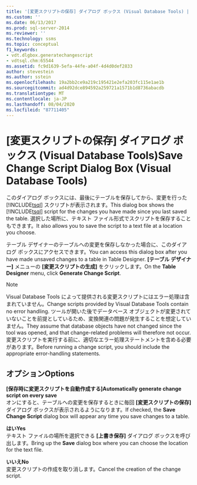 ```yaml
---
title: '[変更スクリプトの保存] ダイアログ ボックス (Visual Database Tools) | Microsoft Docs'
ms.custom: ''
ms.date: 06/13/2017
ms.prod: sql-server-2014
ms.reviewer: ''
ms.technology: ssms
ms.topic: conceptual
f1_keywords:
- vdt.dlgbox.generatechangescript
- vdtsql.chm:65544
ms.assetid: fc9d1639-5efa-44fe-a04f-4d4d0def2833
author: stevestein
ms.author: sstein
ms.openlocfilehash: 19a2bb2ce9a219c195421e2efa203fc115e1ae1b
ms.sourcegitcommit: ad4d92dce894592a259721a1571b1d8736abacdb
ms.translationtype: MT
ms.contentlocale: ja-JP
ms.lasthandoff: 08/04/2020
ms.locfileid: "87711405"
---
```

# <a name="save-change-script-dialog-box-visual-database-tools"></a><span data-ttu-id="e0554-102">[変更スクリプトの保存] ダイアログ ボックス (Visual Database Tools)</span><span class="sxs-lookup"><span data-stu-id="e0554-102">Save Change Script Dialog Box (Visual Database Tools)</span></span>
  <span data-ttu-id="e0554-103">このダイアログ ボックスには、最後にテーブルを保存してから、変更を行った [!INCLUDE[tsql](../../includes/tsql-md.md)] スクリプトが表示されます。</span><span class="sxs-lookup"><span data-stu-id="e0554-103">This dialog box shows the [!INCLUDE[tsql](../../includes/tsql-md.md)] script for the changes you have made since you last saved the table.</span></span> <span data-ttu-id="e0554-104">選択した場所に、テキスト ファイル形式でスクリプトを保存することもできます。</span><span class="sxs-lookup"><span data-stu-id="e0554-104">It also allows you to save the script to a text file at a location you choose.</span></span>  
  
 <span data-ttu-id="e0554-105">テーブル デザイナーのテーブルへの変更を保存しなかった場合に、このダイアログ ボックスにアクセスできます。</span><span class="sxs-lookup"><span data-stu-id="e0554-105">You can access this dialog box after you have made unsaved changes to a table in Table Designer.</span></span> <span data-ttu-id="e0554-106">**[テーブル デザイナー]** メニューの **[変更スクリプトの生成]** をクリックします。</span><span class="sxs-lookup"><span data-stu-id="e0554-106">On the **Table Designer** menu, click **Generate Change Script**.</span></span>  
  
> [!NOTE]  
>  <span data-ttu-id="e0554-107">Visual Database Tools によって提供される変更スクリプトにはエラー処理は含まれていません。</span><span class="sxs-lookup"><span data-stu-id="e0554-107">Change scripts provided by Visual Database Tools contain no error handling.</span></span> <span data-ttu-id="e0554-108">ツールが開いた後でデータベース オブジェクトが変更されていないことを前提としているため、変換関連の問題が発生することを想定していません。</span><span class="sxs-lookup"><span data-stu-id="e0554-108">They assume that database objects have not changed since the tool was opened, and that change-related problems will therefore not occur.</span></span> <span data-ttu-id="e0554-109">変更スクリプトを実行する前に、適切なエラー処理ステートメントを含める必要があります。</span><span class="sxs-lookup"><span data-stu-id="e0554-109">Before running a change script, you should include the appropriate error-handling statements.</span></span>  
  
## <a name="options"></a><span data-ttu-id="e0554-110">オプション</span><span class="sxs-lookup"><span data-stu-id="e0554-110">Options</span></span>  
 <span data-ttu-id="e0554-111">**[保存時に変更スクリプトを自動作成する]**</span><span class="sxs-lookup"><span data-stu-id="e0554-111">**Automatically generate change script on every save**</span></span>  
 <span data-ttu-id="e0554-112">オンにすると、テーブルへの変更を保存するときに毎回 **[変更スクリプトの保存]** ダイアログ ボックスが表示されるようになります。</span><span class="sxs-lookup"><span data-stu-id="e0554-112">If checked, the **Save Change Script** dialog box will appear any time you save changes to a table.</span></span>  
  
 <span data-ttu-id="e0554-113">**はい**</span><span class="sxs-lookup"><span data-stu-id="e0554-113">**Yes**</span></span>  
 <span data-ttu-id="e0554-114">テキスト ファイルの場所を選択できる **[上書き保存]** ダイアログ ボックスを呼び出します。</span><span class="sxs-lookup"><span data-stu-id="e0554-114">Bring up the **Save** dialog box where you can choose the location for the text file.</span></span>  
  
 <span data-ttu-id="e0554-115">**いいえ**</span><span class="sxs-lookup"><span data-stu-id="e0554-115">**No**</span></span>  
 <span data-ttu-id="e0554-116">変更スクリプトの作成を取り消します。</span><span class="sxs-lookup"><span data-stu-id="e0554-116">Cancel the creation of the change script.</span></span>  
  
  
